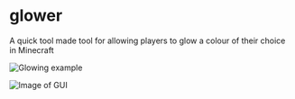 # glower
A quick tool made tool for allowing players to glow a colour of their choice in Minecraft

![Glowing example](https://i.imgur.com/3Yv6RPK.png)


![Image of GUI](https://i.imgur.com/m2AwtfQ.png)
